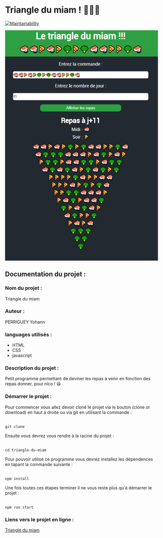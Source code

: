 # Triangle du miam ! 🍕🥦🍣

[![Maintainability](https://api.codeclimate.com/v1/badges/85c2e907447787d4b748/maintainability)](https://codeclimate.com/github/yohann-kevin/Triangle-du-miam/maintainability)

<div align="center">
    <img src="images/TriangleDuMiam.png">
</div>

## Documentation du projet :

### Nom du projet :

Triangle du miam

### Auteur :

PERRIGUEY Yohann

### languages utilisés :

* HTML
* CSS
* javascript

### Description du projet :

Petit programme permettant de deviner les repas à venir en fonction 
des repas donner, pour nico ! 😃

### Démarrer le projet :

Pour commencer vous allez devoir cloné le projet via le bouton (clone or download) en haut à droite
ou via git en utilisant la commande :


```

git clone

```

Ensuite vous devrez vous rendre à la racine du projet : 


```

cd triangle-du-miam

```

Pour pouvoir utilisé ce programme vous devrez installez les dépendences en tapant la commande suivante : 


```

npm install

```

Une fois toutes ces étapes terminer il ne vous reste plus qu'à démarrer le projet : 


```

npm run start

```

### Liens vers le projet en ligne :

[Triangle du miam](https://silly-bardeen-ff6ea9.netlify.app/)